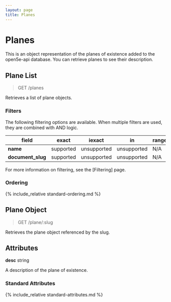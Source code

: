 ```yaml
---
layout: page
title: Planes
---
```


# Planes
This is an object representation of the planes of existence added to the open5e-api database. You can retrieve planes to see their description.

## Plane List
> GET /planes

Retrieves a list of plane objects.

### Filters
The following filtering options are available. When multiple filters are used, they are combined with AND logic.

| field | exact | iexact | in | range | icontains |
|---|---|---|---|---|---|
|  **name** | supported  | unsupported | unsupported | N/A | unsupported |
|  **document_slug** | supported  | unsupported | unsupported | N/A | unsupported |

For more information on filtering, see the [Filtering] page.

### Ordering
{% include_relative standard-ordering.md %}

## Plane Object
> GET /plane/:slug

Retrieves the plane object referenced by the slug.

## Attributes
**desc** string

A description of the plane of existence.

### Standard Attributes
{% include_relative standard-attributes.md %}